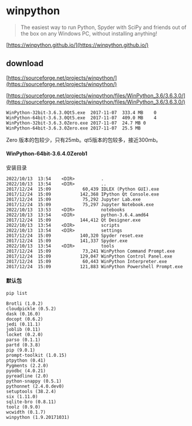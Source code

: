 # winpython

> The easiest way to run Python, Spyder with SciPy and friends out of the box on any Windows PC, without installing anything!
> 
[https://winpython.github.io/](https://winpython.github.io/)

## download
[https://sourceforge.net/projects/winpython/](https://sourceforge.net/projects/winpython/)


[https://sourceforge.net/projects/winpython/files/WinPython_3.6/3.6.3.0/](https://sourceforge.net/projects/winpython/files/WinPython_3.6/3.6.3.0/)
```
WinPython-32bit-3.6.3.0Qt5.exe	2017-11-07	333.4 MB	0
WinPython-64bit-3.6.3.0Qt5.exe	2017-11-07	409.0 MB	4
WinPython-32bit-3.6.3.0Zero.exe	2017-11-07	24.7 MB	0
WinPython-64bit-3.6.3.0Zero.exe	2017-11-07	25.5 MB
```

Zero 版本的包较少，只有25mb。qt5版本的包较多，接近300mb。


#### WinPython-64bit-3.6.4.0Zerob1
安装目录

```
2022/10/13  13:54    <DIR>          .
2022/10/13  13:54    <DIR>          ..
2017/12/24  15:09            60,439 IDLEX (Python GUI).exe
2017/12/24  15:09           142,368 IPython Qt Console.exe
2017/12/24  15:09            75,292 Jupyter Lab.exe
2017/12/24  15:09            75,297 Jupyter Notebook.exe
2022/10/13  13:53    <DIR>          notebooks
2022/10/13  13:54    <DIR>          python-3.6.4.amd64
2017/12/24  15:09           144,412 Qt Designer.exe
2022/10/13  13:54    <DIR>          scripts
2022/10/13  13:54    <DIR>          settings
2017/12/24  15:09           140,320 Spyder reset.exe
2017/12/24  15:09           141,337 Spyder.exe
2022/10/13  13:54    <DIR>          tools
2017/12/24  15:09            73,241 WinPython Command Prompt.exe
2017/12/24  15:09           129,047 WinPython Control Panel.exe
2017/12/24  15:09            60,443 WinPython Interpreter.exe
2017/12/24  15:09           121,883 WinPython Powershell Prompt.exe
```


#### 默认包
`pip list`

```
Brotli (1.0.2)
cloudpickle (0.5.2)
dask (0.16.0)
docopt (0.6.2)
jedi (0.11.1)
joblib (0.11)
locket (0.2.0)
parso (0.1.1)
partd (0.3.8)
pip (9.0.1)
prompt-toolkit (1.0.15)
ptpython (0.41)
Pygments (2.2.0)
pyodbc (4.0.21)
pyreadline (2.0)
python-snappy (0.5.1)
pythonnet (2.4.0.dev0)
setuptools (38.2.4)
six (1.11.0)
sqlite-bro (0.8.11)
toolz (0.9.0)
wcwidth (0.1.7)
winpython (1.9.20171031)
```
